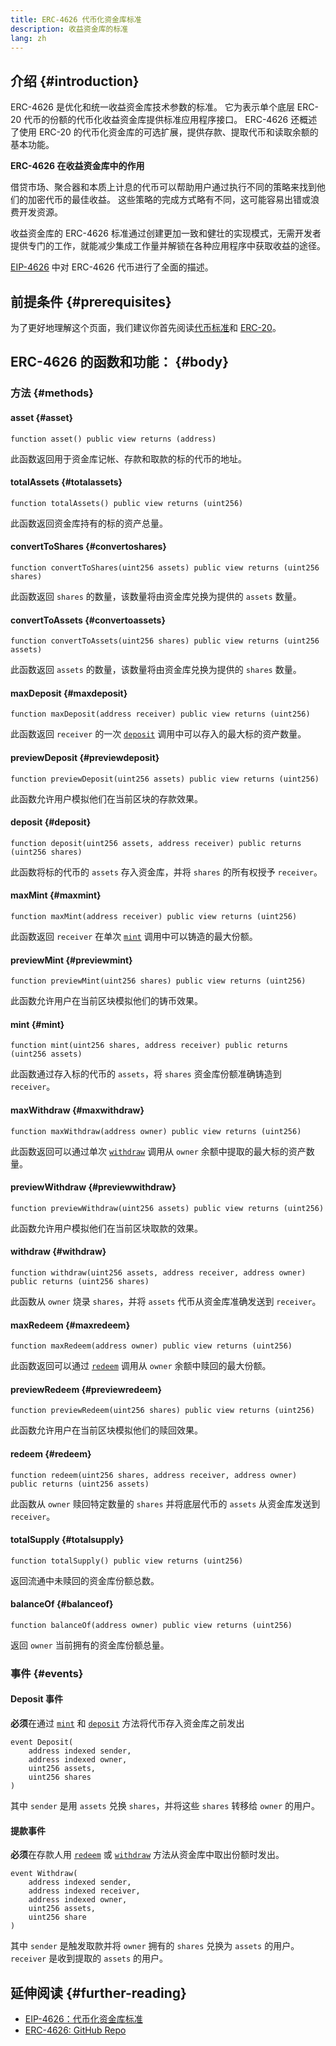 ```yaml
---
title: ERC-4626 代币化资金库标准
description: 收益资金库的标准
lang: zh
---
```


## 介绍 {#introduction}

ERC-4626 是优化和统一收益资金库技术参数的标准。 它为表示单个底层 ERC-20 代币的份额的代币化收益资金库提供标准应用程序接口。 ERC-4626 还概述了使用 ERC-20 的代币化资金库的可选扩展，提供存款、提取代币和读取余额的基本功能。

**ERC-4626 在收益资金库中的作用**

借贷市场、聚合器和本质上计息的代币可以帮助用户通过执行不同的策略来找到他们的加密代币的最佳收益。 这些策略的完成方式略有不同，这可能容易出错或浪费开发资源。

收益资金库的 ERC-4626 标准通过创建更加一致和健壮的实现模式，无需开发者提供专门的工作，就能减少集成工作量并解锁在各种应用程序中获取收益的途径。

[EIP-4626](https://eips.ethereum.org/EIPS/eip-4626) 中对 ERC-4626 代币进行了全面的描述。

## 前提条件 {#prerequisites}

为了更好地理解这个页面，我们建议你首先阅读[代币标准](/developers/docs/standards/tokens/)和 [ERC-20](/developers/docs/standards/tokens/erc-20/)。

## ERC-4626 的函数和功能： {#body}

### 方法 {#methods}

#### asset {#asset}

```solidity
function asset() public view returns (address)
```

此函数返回用于资金库记帐、存款和取款的标的代币的地址。

#### totalAssets {#totalassets}

```solidity
function totalAssets() public view returns (uint256)
```

此函数返回资金库持有的标的资产总量。

#### convertToShares {#convertoshares}

```solidity
function convertToShares(uint256 assets) public view returns (uint256 shares)
```

此函数返回 `shares` 的数量，该数量将由资金库兑换为提供的 `assets` 数量。

#### convertToAssets {#convertoassets}

```solidity
function convertToAssets(uint256 shares) public view returns (uint256 assets)
```

此函数返回 `assets` 的数量，该数量将由资金库兑换为提供的 `shares` 数量。

#### maxDeposit {#maxdeposit}

```solidity
function maxDeposit(address receiver) public view returns (uint256)
```

此函数返回 `receiver` 的一次 [`deposit`](#deposit) 调用中可以存入的最大标的资产数量。

#### previewDeposit {#previewdeposit}

```solidity
function previewDeposit(uint256 assets) public view returns (uint256)
```

此函数允许用户模拟他们在当前区块的存款效果。

#### deposit {#deposit}

```solidity
function deposit(uint256 assets, address receiver) public returns (uint256 shares)
```

此函数将标的代币的 `assets` 存入资金库，并将 `shares` 的所有权授予 `receiver`。

#### maxMint {#maxmint}

```solidity
function maxMint(address receiver) public view returns (uint256)
```

此函数返回 `receiver` 在单次 [`mint`](#mint) 调用中可以铸造的最大份额。

#### previewMint {#previewmint}

```solidity
function previewMint(uint256 shares) public view returns (uint256)
```

此函数允许用户在当前区块模拟他们的铸币效果。

#### mint {#mint}

```solidity
function mint(uint256 shares, address receiver) public returns (uint256 assets)
```

此函数通过存入标的代币的 `assets`，将 `shares` 资金库份额准确铸造到 `receiver`。

#### maxWithdraw {#maxwithdraw}

```solidity
function maxWithdraw(address owner) public view returns (uint256)
```

此函数返回可以通过单次 [`withdraw`](#withdraw) 调用从 `owner` 余额中提取的最大标的资产数量。

#### previewWithdraw {#previewwithdraw}

```solidity
function previewWithdraw(uint256 assets) public view returns (uint256)
```

此函数允许用户模拟他们在当前区块取款的效果。

#### withdraw {#withdraw}

```solidity
function withdraw(uint256 assets, address receiver, address owner) public returns (uint256 shares)
```

此函数从 `owner` 烧录 `shares`，并将 `assets` 代币从资金库准确发送到 `receiver`。

#### maxRedeem {#maxredeem}

```solidity
function maxRedeem(address owner) public view returns (uint256)
```

此函数返回可以通过 [`redeem`](#redeem) 调用从 `owner` 余额中赎回的最大份额。

#### previewRedeem {#previewredeem}

```solidity
function previewRedeem(uint256 shares) public view returns (uint256)
```

此函数允许用户在当前区块模拟他们的赎回效果。

#### redeem {#redeem}

```solidity
function redeem(uint256 shares, address receiver, address owner) public returns (uint256 assets)
```

此函数从 `owner` 赎回特定数量的 `shares` 并将底层代币的 `assets` 从资金库发送到 `receiver`。

#### totalSupply {#totalsupply}

```solidity
function totalSupply() public view returns (uint256)
```

返回流通中未赎回的资金库份额总数。

#### balanceOf {#balanceof}

```solidity
function balanceOf(address owner) public view returns (uint256)
```

返回 `owner` 当前拥有的资金库份额总量。

### 事件 {#events}

#### Deposit 事件

**必须**在通过 [`mint`](#mint) 和 [`deposit`](#deposit) 方法将代币存入资金库之前发出

```solidity
event Deposit(
    address indexed sender,
    address indexed owner,
    uint256 assets,
    uint256 shares
)
```

其中 `sender` 是用 `assets` 兑换 `shares`，并将这些 `shares` 转移给 `owner` 的用户。

#### 提款事件

**必须**在存款人用 [`redeem`](#redeem) 或 [`withdraw`](#withdraw) 方法从资金库中取出份额时发出。

```solidity
event Withdraw(
    address indexed sender,
    address indexed receiver,
    address indexed owner,
    uint256 assets,
    uint256 share
)
```

其中 `sender` 是触发取款并将 `owner` 拥有的 `shares` 兑换为 `assets` 的用户。 `receiver` 是收到提取的 `assets` 的用户。

## 延伸阅读 {#further-reading}

- [EIP-4626：代币化资金库标准](https://eips.ethereum.org/EIPS/eip-4626)
- [ERC-4626: GitHub Repo](https://github.com/Rari-Capital/solmate/blob/main/src/mixins/ERC4626.sol)
